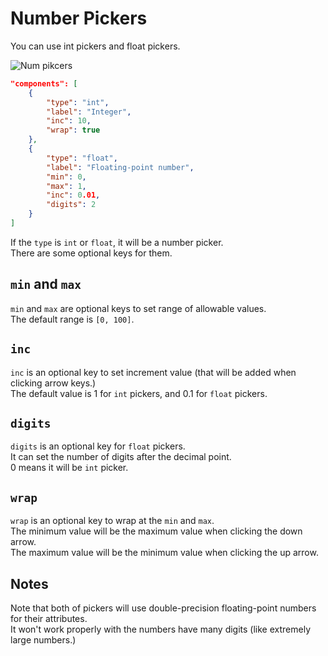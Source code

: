 # Number Pickers

You can use int pickers and float pickers.

![Num pikcers](https://github.com/matyalatte/tuw/assets/69258547/2b0d8299-b400-43da-8cf4-c21ca1e11f09)

```json
"components": [
    {
        "type": "int",
        "label": "Integer",
        "inc": 10,
        "wrap": true
    },
    {
        "type": "float",
        "label": "Floating-point number",
        "min": 0,
        "max": 1,
        "inc": 0.01,
        "digits": 2
    }
]
```

If the `type` is `int` or `float`, it will be a number picker.  
There are some optional keys for them.

## `min` and `max`

`min` and `max` are optional keys to set range of allowable values.  
The default range is `[0, 100]`.  

## `inc`

`inc` is an optional key to set increment value (that will be added when clicking arrow keys.)  
The default value is 1 for `int` pickers, and 0.1 for `float` pickers.

## `digits`

`digits` is an optional key for `float` pickers.  
It can set the number of digits after the decimal point.  
0 means it will be `int` picker.  

## `wrap`

`wrap` is an optional key to wrap at the `min` and `max`.  
The minimum value will be the maximum value when clicking the down arrow.  
The maximum value will be the minimum value when clicking the up arrow.  

## Notes

Note that both of pickers will use double-precision floating-point numbers for their attributes.  
It won't work properly with the numbers have many digits (like extremely large numbers.)
